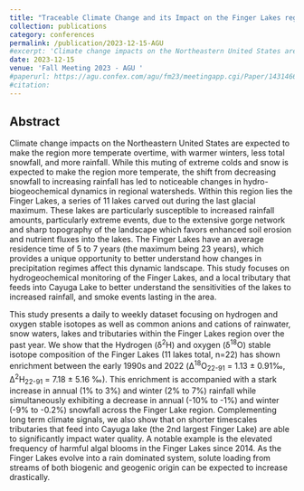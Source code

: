 ```yaml
---
title: "Traceable Climate Change and its Impact on the Finger Lakes region of New York: Early Interpretations and Potential Consequences on Long-Term Biogeochemical Cycles."
collection: publications
category: conferences
permalink: /publication/2023-12-15-AGU
#excerpt: 'Climate change impacts on the Northeastern United States are expected to make the region more temperate overtime, with warmer winters, less total snowfall, and more rainfall. While this muting of extreme colds and snow is expected to make the region more temperate, the shift from decreasing snowfall to increasing rainfall has led to noticeable changes in hydro-biogeochemical dynamics in regional watersheds. Within this region lies the Finger Lakes, a series of 11 lakes carved out during the last glacial maximum. These lakes are particularly susceptible to increased rainfall amounts, particularly extreme events, due to the extensive gorge network and sharp topography of the landscape which favors enhanced soil erosion and nutrient fluxes into the lakes...'
date: 2023-12-15
venue: 'Fall Meeting 2023 - AGU '
#paperurl: https://agu.confex.com/agu/fm23/meetingapp.cgi/Paper/1431466
#citation: 
---
```


Abstract
---

Climate change impacts on the Northeastern United States are expected to make the region more temperate overtime, with warmer winters, less total snowfall, and more rainfall. While this muting of extreme colds and snow is expected to make the region more temperate, the shift from decreasing snowfall to increasing rainfall has led to noticeable changes in hydro-biogeochemical dynamics in regional watersheds. Within this region lies the Finger Lakes, a series of 11 lakes carved out during the last glacial maximum. These lakes are particularly susceptible to increased rainfall amounts, particularly extreme events, due to the extensive gorge network and sharp topography of the landscape which favors enhanced soil erosion and nutrient fluxes into the lakes. The Finger Lakes have an average residence time of 5 to 7 years (the maximum being 23 years), which provides a unique opportunity to better understand how changes in precipitation regimes affect this dynamic landscape. This study focuses on hydrogeochemical monitoring of the Finger Lakes, and a local tributary that feeds into Cayuga Lake to better understand the sensitivities of the lakes to increased rainfall, and smoke events lasting in the area.

This study presents a daily to weekly dataset focusing on hydrogen and oxygen stable isotopes as well as common anions and cations of rainwater, snow waters, lakes and tributaries within the Finger Lakes region over the past year. We show that the Hydrogen (δ<sup>2</sup>H) and oxygen (δ<sup>18</sup>O) stable isotope composition of the Finger Lakes (11 lakes total, n=22) has shown enrichment between the early 1990s and 2022 (Δ<sup>18</sup>O<sub>22-91</sub> = 1.13 ± 0.91‰, Δ<sup>2</sup>H<sub>22-91</sub> = 7.18 ± 5.16 ‰). This enrichment is accompanied with a stark increase in annual (1% to 3%) and winter (2% to 7%) rainfall while simultaneously exhibiting a decrease in annual (-10% to -1%) and winter (-9% to -0.2%) snowfall across the Finger Lake region. Complementing long term climate signals, we also show that on shorter timescales tributaries that feed into Cayuga lake (the 2nd largest Finger Lake) are able to significantly impact water quality. A notable example is the elevated frequency of harmful algal blooms in the Finger Lakes since 2014. As the Finger Lakes evolve into a rain dominated system, solute loading from streams of both biogenic and geogenic origin can be expected to increase drastically.